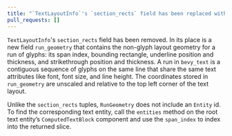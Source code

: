 ```yaml
---
title: "`TextLayoutInfo`'s `section_rects` field has been replaced with `run_geometry`"
pull_requests: []
---
```


`TextLayoutInfo`'s `section_rects` field has been removed.
In its place is a new field `run_geometry` that contains the non-glyph layout geometry for a run of glyphs: its span index, bounding rectangle, underline position and thickness, and strikethrough position and thickness. A run in `bevy_text` is a contiguous sequence of glyphs on the same line that share the same text attributes like font, font size, and line height. The coordinates stored in `run_geometry` are unscaled and relative to the top left corner of the text layout.

Unlike the `section_rects` tuples, `RunGeometry` does not include an `Entity` id. To find the corresponding text entity, call the `entities` method on the root text entity’s `ComputedTextBlock` component and use the `span_index` to index into the returned slice.

